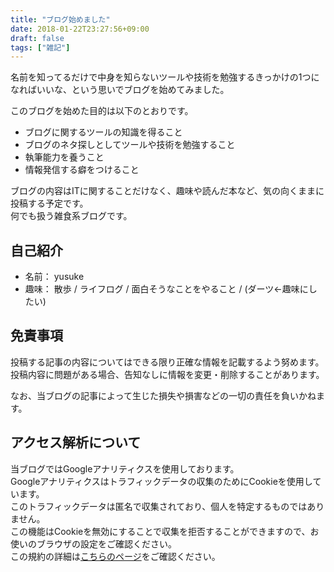 ```yaml
---
title: "ブログ始めました"
date: 2018-01-22T23:27:56+09:00
draft: false
tags: ["雑記"]
---
```


名前を知ってるだけで中身を知らないツールや技術を勉強するきっかけの1つになればいいな、という思いでブログを始めてみました。

このブログを始めた目的は以下のとおりです。

- ブログに関するツールの知識を得ること
- ブログのネタ探しとしてツールや技術を勉強すること
- 執筆能力を養うこと
- 情報発信する癖をつけること

ブログの内容はITに関することだけなく、趣味や読んだ本など、気の向くままに投稿する予定です。  
何でも扱う雑食系ブログです。  

自己紹介
---

- 名前： yusuke
- 趣味： 散歩 / ライフログ / 面白そうなことをやること / (ダーツ←趣味にしたい)


免責事項
---

投稿する記事の内容についてはできる限り正確な情報を記載するよう努めます。  
投稿内容に問題がある場合、告知なしに情報を変更・削除することがあります。  

なお、当ブログの記事によって生じた損失や損害などの一切の責任を負いかねます。


アクセス解析について
---

当ブログではGoogleアナリティクスを使用しております。  
Googleアナリティクスはトラフィックデータの収集のためにCookieを使用しています。  
このトラフィックデータは匿名で収集されており、個人を特定するものではありません。  
この機能はCookieを無効にすることで収集を拒否することができますので、お使いのブラウザの設定をご確認ください。  
この規約の詳細は[こちらのページ](https://www.google.com/analytics/terms/jp.html)をご確認ください。

